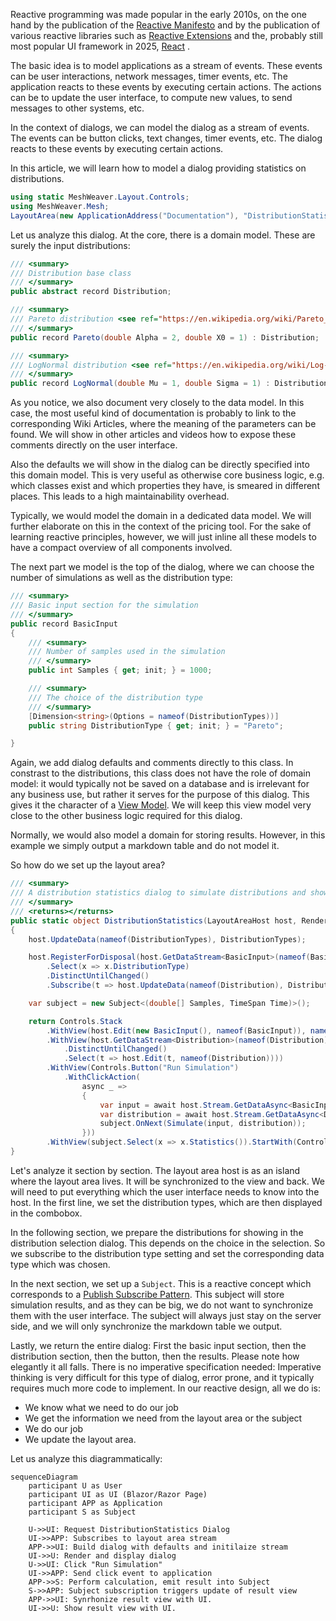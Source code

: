 ﻿---
Title: "Reactive Dialogs: Handle Complex Logic"
Abstract: >
    In typical business applications, we often encounter dialogs which contain
    complex business logic. We need to react on user interaction, switch parts depending
    on certain settings, compute results and display them. Reactive design is a low-
    complexity way of achieving this. It is robust, simpler to think about and easier to write.
Thumbnail: "images/Reactive Dialogs.jpeg"
Published: "2025-02-20"
Authors:
  - "Roland Bürgi"
Tags:
  - "Documentation"
  - "Conceptual"
  - "Reactive"
  - "Dialogs"
---

Reactive programming was made popular in the early 2010s, on the one hand by the publication
of the [Reactive Manifesto](https://reactivemanifesto.org/) and by the publication of 
various reactive libraries such as
[Reactive Extensions](http://reactivex.io/) and the, probably still most popular UI framework in 2025, 
[React](https://react.dev/) . 

The basic idea is to model applications as a stream of events. These events can be user interactions,
network messages, timer events, etc. The application reacts to these events by executing certain
actions. The actions can be to update the user interface, to compute new values, to send messages
to other systems, etc.

In the context of dialogs, we can model the dialog as a stream of events. The events can be
button clicks, text changes, timer events, etc. The dialog reacts to these events by executing
certain actions. 

In this article, we will learn how to model a dialog providing statistics on distributions.

```csharp --render Dialog
using static MeshWeaver.Layout.Controls;
using MeshWeaver.Mesh;
LayoutArea(new ApplicationAddress("Documentation"), "DistributionStatistics")
```

Let us analyze this dialog. At the core, there is a domain model.
These are surely the input distributions:

```csharp
/// <summary>
/// Distribution base class
/// </summary>
public abstract record Distribution;

/// <summary>
/// Pareto distribution <see ref="https://en.wikipedia.org/wiki/Pareto_distribution"/>
/// </summary>
public record Pareto(double Alpha = 2, double X0 = 1) : Distribution;

/// <summary>
/// LogNormal distribution <see ref="https://en.wikipedia.org/wiki/Log-normal_distribution"/>
/// </summary>
public record LogNormal(double Mu = 1, double Sigma = 1) : Distribution;
```

As you notice, we also document very closely to the data model. In this case, the most useful kind of
documentation is probably to link to the corresponding Wiki Articles, where
the meaning of the parameters can be found. We will show in other articles and videos how
to expose these comments directly on the user interface.

Also the defaults we will show in the dialog can be directly specified into this domain model. This is very useful
as otherwise core business logic, e.g. which classes exist and which properties they have, is
smeared in different places. This leads to a high maintainability overhead.

Typically, we would model the domain in a dedicated data model. We will further elaborate on this in the context
of the pricing tool. For the sake of learning reactive principles, however, we will just
inline all these models to have a compact overview of all components involved.

The next part we model is the top of the dialog, where we can choose the number of simulations as well as the distribution type:

```csharp
/// <summary>
/// Basic input section for the simulation
/// </summary>
public record BasicInput
{
    /// <summary>
    /// Number of samples used in the simulation
    /// </summary>
    public int Samples { get; init; } = 1000;

    /// <summary>
    /// The choice of the distribution type
    /// </summary>
    [Dimension<string>(Options = nameof(DistributionTypes))]
    public string DistributionType { get; init; } = "Pareto";

}
```

Again, we add dialog defaults and comments directly to this class. In constrast to the distributions, this class
does not have the role of domain model: it would typically not be saved on a database and is irrelevant for any 
business use, but rather it serves for the purpose of this dialog. This gives it the character of a [View Model](https://en.wikipedia.org/wiki/Model%E2%80%93view%E2%80%93viewmodel).
We will keep this view model very close to the other business logic required for this dialog.

Normally, we would also model a domain for storing results. However, in this example we simply output a 
markdown table and do not model it.

So how do we set up the layout area?

```csharp
/// <summary>
/// A distribution statistics dialog to simulate distributions and show statistics.
/// </summary>
/// <returns></returns>
public static object DistributionStatistics(LayoutAreaHost host, RenderingContext context)
{
    host.UpdateData(nameof(DistributionTypes), DistributionTypes);

    host.RegisterForDisposal(host.GetDataStream<BasicInput>(nameof(BasicInput))
        .Select(x => x.DistributionType)
        .DistinctUntilChanged()
        .Subscribe(t => host.UpdateData(nameof(Distribution), Distributions[t])));

    var subject = new Subject<(double[] Samples, TimeSpan Time)>();

    return Controls.Stack
        .WithView(host.Edit(new BasicInput(), nameof(BasicInput)), nameof(BasicInput))
        .WithView(host.GetDataStream<Distribution>(nameof(Distribution)).Select(x => x.GetType())
            .DistinctUntilChanged()
            .Select(t => host.Edit(t, nameof(Distribution))))
        .WithView(Controls.Button("Run Simulation")
            .WithClickAction(
                async _ =>
                {
                    var input = await host.Stream.GetDataAsync<BasicInput>(nameof(BasicInput));
                    var distribution = await host.Stream.GetDataAsync<Distribution>(nameof(Distribution));
                    subject.OnNext(Simulate(input, distribution));
                }))
        .WithView(subject.Select(x => x.Statistics()).StartWith(Controls.Markdown("### Click to run simulation")));
}

```

Let's analyze it section by section. The layout area host is as an island where the layout area lives.
It will be synchronized to the view and back. We will need to put everything which the user interface
needs to know into the host. In the first line, we set the distribution types, which are then
displayed in the combobox. 

In the following section, we prepare the distributions for showing in the distribution selection
dialog. This depends on the choice in the selection. So we subscribe to the distribution type setting
and set the corresponding data type which was chosen.

In the next section, we set up a `Subject`. This is a reactive concept which corresponds to a 
[Publish Subscribe Pattern](https://en.wikipedia.org/wiki/Publish%E2%80%93subscribe_pattern).
This subject will store simulation results, and as they can be big, we do not want to synchronize them
with the user interface. The subject will always just stay on the server side, and we will only
synchronize the markdown table we output.

Lastly, we return the entire dialog: First the basic input section, then the distribution section, then the button, then the results.
Please note how elegantly it all falls. There is no imperative specification needed: Imperative thinking is very difficult
for this type of dialog, error prone, and it typically requires much more code to implement. In our reactive design, all we do is:

- We know what we need to do our job
- We get the information we need from the layout area or the subject
- We do our job
- We update the layout area.

Let us analyze this diagrammatically:

```mermaid
sequenceDiagram
    participant U as User
    participant UI as UI (Blazor/Razor Page)
    participant APP as Application
    participant S as Subject

    U->>UI: Request DistributionStatistics Dialog
    UI->>APP: Subscribes to layout area stream
    APP->>UI: Build dialog with defaults and initilaize stream
    UI->>U: Render and display dialog
    U->>UI: Click "Run Simulation"
    UI->>APP: Send click event to application
    APP->>S: Perform calculation, emit result into Subject
    S->>APP: Subject subscription triggers update of result view
    APP->>UI: Synrhonize result view with UI.
    UI->>U: Show result view with UI.
```
